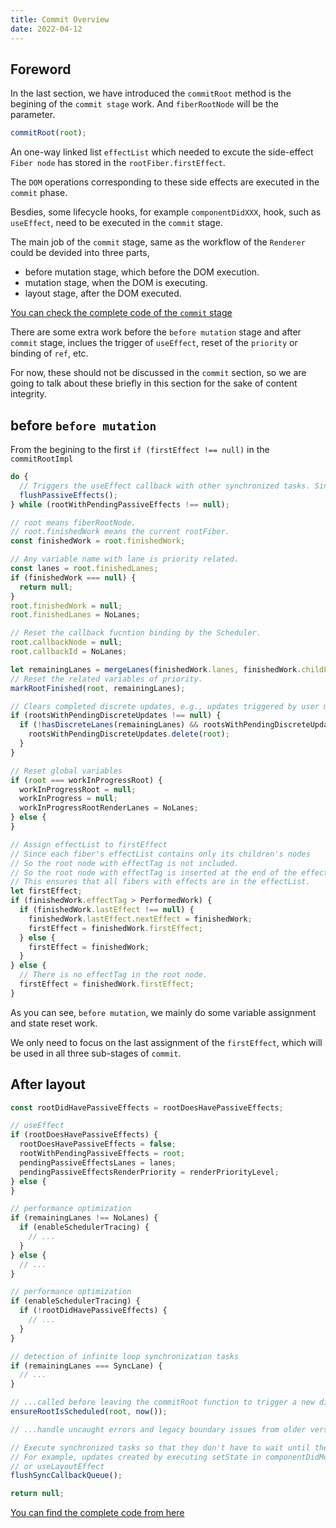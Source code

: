 ```yaml
---
title: Commit Overview
date: 2022-04-12
---
```


## Foreword

In the last section, we have introduced the `commitRoot` method is the begining of the `commit stage` work. And `fiberRootNode` will be the parameter.

```js
commitRoot(root);
```

An one-way linked list `effectList` which needed to excute the side-effect `Fiber node` has stored in the `rootFiber.firstEffect`.

The `DOM` operations corresponding to these side effects are executed in the `commit` phase.

Besdies, some lifecycle hooks, for example `componentDidXXX`, hook, such as `useEffect`, need to be executed in the `commit` stage.

The main job of the `commit` stage, same as the workflow of the `Renderer` could be devided into three parts,

- before mutation stage, which before the DOM execution.
- mutation stage, when the DOM is executing.
- layout stage, after the DOM executed.

[You can check the complete code of the `commit` stage](https://github.com/facebook/react/blob/1fb18e22ae66fdb1dc127347e169e73948778e5a/packages/react-reconciler/src/ReactFiberWorkLoop.new.js#L2001)

There are some extra work before the `before mutation` stage and after `commit` stage, inclues the trigger of `useEffect`, reset of the `priority` or binding of `ref`, etc.

For now, these should not be discussed in the `commit` section, so we are going to talk about these briefly in this section for the sake of content integrity.

## before `before mutation`

From the begining to the first `if (firstEffect !== null)` in the `commitRootImpl`

```js
do {
  // Triggers the useEffect callback with other synchronized tasks. Since these tasks may trigger new renders, iterate through the execution here until there are no more tasks.
  flushPassiveEffects();
} while (rootWithPendingPassiveEffects !== null);

// root means fiberRootNode.
// root.finishedWork means the current rootFiber.
const finishedWork = root.finishedWork;

// Any variable name with lane is priority related.
const lanes = root.finishedLanes;
if (finishedWork === null) {
  return null;
}
root.finishedWork = null;
root.finishedLanes = NoLanes;

// Reset the callback fucntion binding by the Scheduler.
root.callbackNode = null;
root.callbackId = NoLanes;

let remainingLanes = mergeLanes(finishedWork.lanes, finishedWork.childLanes);
// Reset the related variables of priority.
markRootFinished(root, remainingLanes);

// Clears completed discrete updates, e.g., updates triggered by user mouse clicks.
if (rootsWithPendingDiscreteUpdates !== null) {
  if (!hasDiscreteLanes(remainingLanes) && rootsWithPendingDiscreteUpdates.has(root)) {
    rootsWithPendingDiscreteUpdates.delete(root);
  }
}

// Reset global variables
if (root === workInProgressRoot) {
  workInProgressRoot = null;
  workInProgress = null;
  workInProgressRootRenderLanes = NoLanes;
} else {
}

// Assign effectList to firstEffect
// Since each fiber's effectList contains only its children's nodes
// So the root node with effectTag is not included.
// So the root node with effectTag is inserted at the end of the effectList.
// This ensures that all fibers with effects are in the effectList.
let firstEffect;
if (finishedWork.effectTag > PerformedWork) {
  if (finishedWork.lastEffect !== null) {
    finishedWork.lastEffect.nextEffect = finishedWork;
    firstEffect = finishedWork.firstEffect;
  } else {
    firstEffect = finishedWork;
  }
} else {
  // There is no effectTag in the root node.
  firstEffect = finishedWork.firstEffect;
}
```

As you can see, `before mutation`, we mainly do some variable assignment and state reset work.

We only need to focus on the last assignment of the `firstEffect`, which will be used in all three sub-stages of `commit`.

## After layout

```js
const rootDidHavePassiveEffects = rootDoesHavePassiveEffects;

// useEffect
if (rootDoesHavePassiveEffects) {
  rootDoesHavePassiveEffects = false;
  rootWithPendingPassiveEffects = root;
  pendingPassiveEffectsLanes = lanes;
  pendingPassiveEffectsRenderPriority = renderPriorityLevel;
} else {
}

// performance optimization
if (remainingLanes !== NoLanes) {
  if (enableSchedulerTracing) {
    // ...
  }
} else {
  // ...
}

// performance optimization
if (enableSchedulerTracing) {
  if (!rootDidHavePassiveEffects) {
    // ...
  }
}

// detection of infinite loop synchronization tasks
if (remainingLanes === SyncLane) {
  // ...
}

// ...called before leaving the commitRoot function to trigger a new dispatch and ensure that any additional tasks are dispatched
ensureRootIsScheduled(root, now());

// ...handle uncaught errors and legacy boundary issues from older versions

// Execute synchronized tasks so that they don't have to wait until the next event loop
// For example, updates created by executing setState in componentDidMount will be synchronized here
// or useLayoutEffect
flushSyncCallbackQueue();

return null;
```

[You can find the complete code from here](https://github.com/facebook/react/blob/1fb18e22ae66fdb1dc127347e169e73948778e5a/packages/react-reconciler/src/ReactFiberWorkLoop.new.js#L2195)

